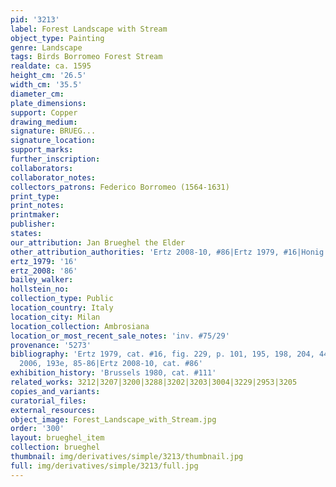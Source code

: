 ```yaml
---
pid: '3213'
label: Forest Landscape with Stream
object_type: Painting
genre: Landscape
tags: Birds Borromeo Forest Stream
realdate: ca. 1595
height_cm: '26.5'
width_cm: '35.5'
diameter_cm: 
plate_dimensions: 
support: Copper
drawing_medium: 
signature: BRUEG...
signature_location: 
support_marks: 
further_inscription: 
collaborators: 
collaborator_notes: 
collectors_patrons: Federico Borromeo (1564-1631)
print_type: 
print_notes: 
printmaker: 
publisher: 
states: 
our_attribution: Jan Brueghel the Elder
other_attribution_authorities: 'Ertz 2008-10, #86|Ertz 1979, #16|Honig database'
ertz_1979: '16'
ertz_2008: '86'
bailey_walker: 
hollstein_no: 
collection_type: Public
location_country: Italy
location_city: Milan
location_collection: Ambrosiana
location_or_most_recent_sale_notes: 'inv. #75/29'
provenance: '5273'
bibliography: 'Ertz 1979, cat. #16, fig. 229, p. 101, 195, 198, 204, 448|Pijl in Ambrosiana
  2006, 193e, 85-86|Ertz 2008-10, cat. #86'
exhibition_history: 'Brussels 1980, cat. #111'
related_works: 3212|3207|3200|3288|3202|3203|3004|3229|2953|3205
copies_and_variants: 
curatorial_files: 
external_resources: 
object_image: Forest_Landscape_with_Stream.jpg
order: '300'
layout: brueghel_item
collection: brueghel
thumbnail: img/derivatives/simple/3213/thumbnail.jpg
full: img/derivatives/simple/3213/full.jpg
---
```

